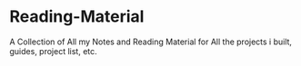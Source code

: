 # Reading-Material
A Collection of All my Notes and Reading Material for All the projects i built, guides, project list, etc.
